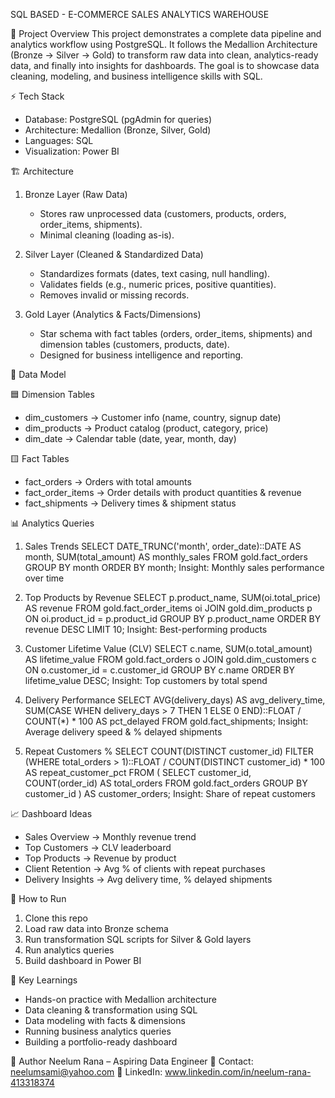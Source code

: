 
SQL BASED - E-COMMERCE SALES ANALYTICS WAREHOUSE

📌 Project Overview
This project demonstrates a complete data pipeline and analytics workflow using PostgreSQL.
It follows the Medallion Architecture (Bronze → Silver → Gold) to transform raw data into clean, analytics-ready data, and finally into insights for dashboards.
The goal is to showcase data cleaning, modeling, and business intelligence skills with SQL.


⚡ Tech Stack
- Database: PostgreSQL (pgAdmin for queries)
- Architecture: Medallion (Bronze, Silver, Gold)
- Languages: SQL
- Visualization: Power BI

🏗️ Architecture

1. Bronze Layer (Raw Data)
   - Stores raw unprocessed data (customers, products, orders, order_items, shipments).
   - Minimal cleaning (loading as-is).

2. Silver Layer (Cleaned & Standardized Data)
   - Standardizes formats (dates, text casing, null handling).
   - Validates fields (e.g., numeric prices, positive quantities).
   - Removes invalid or missing records.

3. Gold Layer (Analytics & Facts/Dimensions)
   - Star schema with fact tables (orders, order_items, shipments) and dimension tables (customers, products, date).
   - Designed for business intelligence and reporting.

📂 Data Model

🟦 Dimension Tables
- dim_customers → Customer info (name, country, signup date)
- dim_products → Product catalog (product, category, price)
- dim_date → Calendar table (date, year, month, day)

🟨 Fact Tables
- fact_orders → Orders with total amounts
- fact_order_items → Order details with product quantities & revenue
- fact_shipments → Delivery times & shipment status

📊 Analytics Queries

1. Sales Trends
SELECT DATE_TRUNC('month', order_date)::DATE AS month,
       SUM(total_amount) AS monthly_sales
FROM gold.fact_orders
GROUP BY month
ORDER BY month;
Insight: Monthly sales performance over time

2. Top Products by Revenue
SELECT p.product_name, 
       SUM(oi.total_price) AS revenue
FROM gold.fact_order_items oi
JOIN gold.dim_products p ON oi.product_id = p.product_id
GROUP BY p.product_name
ORDER BY revenue DESC
LIMIT 10;
Insight: Best-performing products

3. Customer Lifetime Value (CLV)
SELECT c.name, 
       SUM(o.total_amount) AS lifetime_value
FROM gold.fact_orders o
JOIN gold.dim_customers c ON o.customer_id = c.customer_id
GROUP BY c.name
ORDER BY lifetime_value DESC;
Insight: Top customers by total spend

4. Delivery Performance
SELECT AVG(delivery_days) AS avg_delivery_time,
       SUM(CASE WHEN delivery_days > 7 THEN 1 ELSE 0 END)::FLOAT / COUNT(*) * 100 AS pct_delayed
FROM gold.fact_shipments;
Insight: Average delivery speed & % delayed shipments

5. Repeat Customers %
SELECT COUNT(DISTINCT customer_id) FILTER (WHERE total_orders > 1)::FLOAT / 
       COUNT(DISTINCT customer_id) * 100 AS repeat_customer_pct
FROM (
    SELECT customer_id, COUNT(order_id) AS total_orders
    FROM gold.fact_orders
    GROUP BY customer_id
) AS customer_orders;
Insight: Share of repeat customers

📈 Dashboard Ideas
- Sales Overview → Monthly revenue trend
- Top Customers → CLV leaderboard
- Top Products → Revenue by product
- Client Retention → Avg % of clients with repeat purchases
- Delivery Insights → Avg delivery time, % delayed shipments

🚀 How to Run
1. Clone this repo
2. Load raw data into Bronze schema
3. Run transformation SQL scripts for Silver & Gold layers
4. Run analytics queries
5. Build dashboard in Power BI

🎯 Key Learnings
- Hands-on practice with Medallion architecture
- Data cleaning & transformation using SQL
- Data modeling with facts & dimensions
- Running business analytics queries
- Building a portfolio-ready dashboard

👤 Author
Neelum Rana – Aspiring Data Engineer
📧 Contact: neelumsami@yahoo.com
🔗 LinkedIn: www.linkedin.com/in/neelum-rana-413318374




